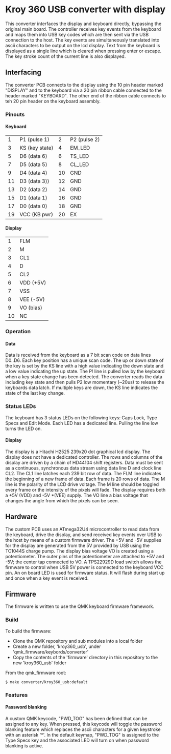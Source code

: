 Kroy 360 USB converter with display
======================

This converter interfaces the display and keyboard directly, bypassing the 
original main board. The controller receives key events from the keyboard 
and maps them into USB key codes which are then sent via the USB connection to 
the host. The key events are simultaneously translated into ascii characters 
to be output on the lcd display. Text from the keyboard is displayed as a single 
line which is cleared when pressing enter or escape. The key stroke count of the
current line is also displayed.

## Interfacing

The converter PCB connects to the display using the 10 pin header marked 
"DISPLAY" and to the keyboard via a 20 pin ribbon cable connected to the header
marked "KEYBOARD". The other end of the ribbon cable connects to teh 20 pin 
header on the keyboard assembly. 

###  Pinouts

#### Keyboard
<table>
    <tr><td>1</td><td>P1 (pulse 1)</td><td>2</td><td>P2 (pulse 2)</td></tr>
    <tr><td>3</td><td>KS (key state)</td><td>4</td><td>EM_LED</td></tr>
    <tr><td>5</td><td>D6 (data 6)</td><td>6</td><td>TS_LED</td></tr>
    <tr><td>7</td><td>D5 (data 5)</td><td>8</td><td>CL_LED</td></tr>
    <tr><td>9</td><td>D4 (data 4)</td><td>10</td><td>GND</td></tr>
    <tr><td>11</td><td>D3 (data 3))</td><td>12</td><td>GND</td></tr>
    <tr><td>13</td><td>D2 (data 2)</td><td>14</td><td>GND</td></tr>
    <tr><td>15</td><td>D1 (data 1)</td><td>16</td><td>GND</td></tr>
    <tr><td>17</td><td>D0 (data 0)</td><td>18</td><td>GND</td></tr>
    <tr><td>19</td><td>VCC (KB pwr)</td><td>20</td><td>EX</td></tr>
</table>   

#### Display
<table>
    <tr><td>1</td><td>FLM</td></tr>
    <tr><td>2</td><td>M</td></tr>
    <tr><td>3</td><td>CL1</td></tr>
    <tr><td>4</td><td>D</td></tr>
    <tr><td>5</td><td>CL2</td></tr>
    <tr><td>6</td><td>VDD (+5V)</td></tr>
    <tr><td>7</td><td>VSS</td></tr>
    <tr><td>8</td><td>VEE (-5V)</td></tr>
    <tr><td>9</td><td>VO (bias)</td></tr>
    <tr><td>10</td><td>NC</td></tr>
</table>   

### Operation

#### Data
Data is received from the keyboard as a 7 bit scan code on data lines D0..D6. 
Each key position has a unique scan code. The up or down state of the key is set
by the KS line with a high value indicating the down state and a low value 
indicating the up state.  The P! line is pulled low by the keyboard when a key
state change has been detected. The converter reads the data including key state
and then pulls P2 low momentary (~20us) to release the keyboards data latch.
If multiple keys are down, the KS line indicates the state of the last key change.

### Status LEDs
The keyboard has 3 status LEDs on the following keys: Caps Lock, Type Specs and
Edit Mode. Each LED has a dedicated line. Pulling the line low turns the LED on.

#### Display
The display is a Hitachi H2525 239x20 dot graphical lcd display. The display 
does not have a dedicated controller. The rows and columns of the display are 
driven by a chain of HD44104 shift registers. Data must be sent as a continuous,
synchronous data stream using data line D and clock line CL2. The CL1 line 
latches each 239 bit row of data. The FLM line indicates the beginning of a new 
frame of data. Each frame is 20 rows of data. The M line is the polarity of the 
LCD drive voltage. The M line should be toggled every frame or the intensity of 
the pixels will fade. The display requires both a +5V (VDD) and -5V *(VEE) 
supply. The VO line a bias voltage that changes the angle from which the pixels 
can be seen.

## Hardware

The custom PCB uses an ATmega32U4 microcontroller to read data from the keyboard,
drive the display, and send received key events over USB to the host by means of
a custom firmware driver. The +5V and -5V supplies for the display are generated
from the 5V provided by USB using the TC1044S charge pump. The display bias 
voltage VO is created using a potentiometer. The outer pins of the potentiometer
are attached to +5V and -5V; the center tap connected to VO. A TPS22929D load 
switch allows the firmware to control when USB 5V power is connected to the 
keyboard VCC pin. An on board LED is used for firmware status. It will flash 
during start up and once when a key event is received. 

## Firmware

The firmware is written to use the QMK keyboard firmware framework. 
### Build
To build the firmware:

* Clone the QMK repository and sub modules into a local folder
* Create a new folder, 'kroy360_usb', under 'qmk_firmware/keybords/converter'
* Copy the contents of the 'firmware' directory in this repository to the new 
'kroy360_usb' folder

From the qmk_firmware root:

    $ make converter/kroy360_usb:default

### Features
#### Password blanking
A custom QMK keycode, "PWD_TOG" has been defined that can be assigned to any key.
When pressed, this keycode will toggle the password blanking feature which 
replaces the ascii characters for a given keystroke with an asterisk '*'. In the
default keymap, "PWD_TOG" is assigned to the Type Specs key and the associated 
LED will turn on when password blanking is active.